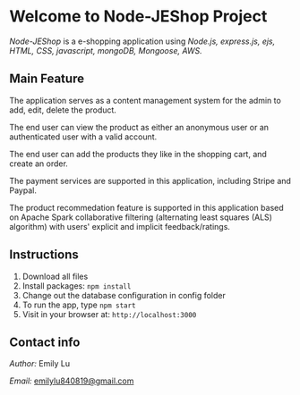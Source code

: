 # Welcome to Node-JEShop Project #


*Node-JEShop* is a e-shopping application using *Node.js, express.js, ejs, HTML, CSS, javascript,
 mongoDB, Mongoose, AWS.*
 


## Main Feature ##

The application serves as a content management system for the admin to add, edit, delete the product.

The end user can view the product as either an anonymous user or an authenticated user with a valid account.

The end user can add the products they like in the shopping cart, and create an order.

The payment services are supported in this application, including Stripe and Paypal.

The product recommedation feature is supported in this application based on Apache Spark collaborative filtering (alternating least squares (ALS) algorithm) with users' explicit and implicit feedback/ratings.




## Instructions ##
1. Download all files
2. Install packages: `npm install`
3. Change out the database configuration in config folder
4. To run the app, type `npm start`
6. Visit in your browser at: `http://localhost:3000`


## Contact info ##
*Author:* Emily Lu

*Email:* emilylu840819@gmail.com
